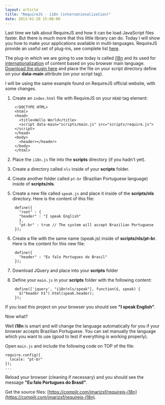 ```yaml
---
layout: article
title: "RequireJS - i18n (internationalization)"
date: 2013-01-28 15:00:00
---
```

Last time we talk about RequireJS and how it can be load JavaScript files faster. But there is much more that this little library can do. Today I will show you how to make your applications available in multi-languages. RequireJS provide an useful set of plug-ins, see complete list [here](https://github.com/jrburke/requirejs/wiki/Plugins). 

The plug-in which we are going to use today is called [i18n](http://requirejs.org/docs/api.html#i18n) and its used for [internationalization](http://en.wikipedia.org/wiki/Internationalization_and_localization) of content based on you browser main language. [Download the plugin here](https://raw.github.com/requirejs/i18n/latest/i18n.js) and place the file on your script directory define on your **data-main** attribute (on your script tag).

I will be using the same example found on RequireJS official website, with some changes. 

1. Create an <code>index.html</code> file with RequireJS on your <code>HEAD</code> tag element:

        <!DOCTYPE HTML>
        <html>
        <head>
          <title>Hello World</title>
          <script data-main="scripts/main.js" src="scripts/require.js">
        </script>
        </head>
        <body>
          <header></header>
        </body>
        </html>

2. Place the <code>i18n.js</code> file into the **scripts** directory (if you hadn't yet).
4. Create a directory called <code>nls</code> inside of your **scripts** folder.
5. Create another folder called <code>pt-br</code> (Brazilian Portuguese language) inside of **scripts/nls**.
3. Create a new file called <code>speak.js</code> and place it inside of the **scripts/nls** directory. Here is the content of this file:

        define({
          "root" : {
          "header" : "I speak English"
          },
          "pt-br" : true // The system will accept Brazilian Portuguese
        });

6. Create a file with the same name (speak.js) inside of **scripts/nls/pt-br**. Here is the content for this new file:

        define({
          "header" : "Eu falo Portugues do Brasil"
        });

7. Download JQuery and place into your **scripts** folder
8. Define your <code>main.js</code> in your **scripts** folder with the following content:

        define(['jquery', "i18n!nls/speak"], function($, speak) {
          $("header h1").html(speak.header);
        });

If you load this project on your browser you should see **"I speak English"**.

Now what?

Well **i18n** is smart and will change the language automatically for you if your browser accepts Brazilian Portuguese. You can set manually the language which you want to use (good to test if everything is working properly).

Open <code>main.js</code> and include the following code on TOP of the file:

    require.config({
      locale: "pt-br"
    });
    ...

Reload your browser (cleaning if necessary) and you should see the message **"Eu falo Portugues do Brasil"**.

Get the source files: [https://compilr.com/jmarizsf/requirejs-i18n](https://compilr.com/jmarizsf/requirejs-i18n).

